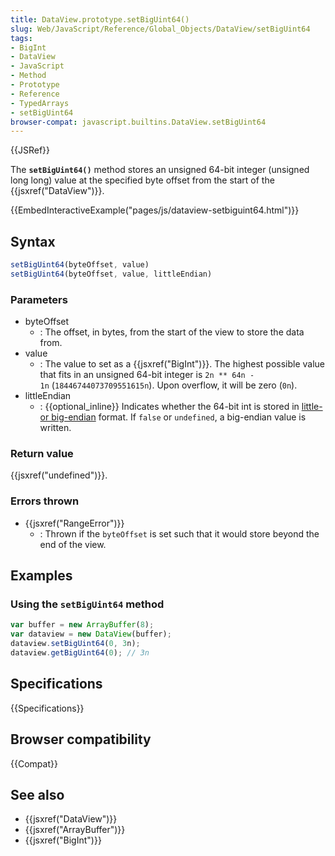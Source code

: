 ```yaml
---
title: DataView.prototype.setBigUint64()
slug: Web/JavaScript/Reference/Global_Objects/DataView/setBigUint64
tags:
- BigInt
- DataView
- JavaScript
- Method
- Prototype
- Reference
- TypedArrays
- setBigUint64
browser-compat: javascript.builtins.DataView.setBigUint64
---
```

{{JSRef}}

The **`setBigUint64()`** method stores an unsigned 64-bit integer (unsigned long
long) value at the specified byte offset from the start of the
{{jsxref("DataView")}}.

{{EmbedInteractiveExample("pages/js/dataview-setbiguint64.html")}}

## Syntax

```js
setBigUint64(byteOffset, value)
setBigUint64(byteOffset, value, littleEndian)
```

### Parameters

- byteOffset
  - : The offset, in bytes, from the start of the view to store the data from.
- value
  - : The value to set as a {{jsxref("BigInt")}}. The highest possible
    value that fits in an unsigned 64-bit integer is
    <code><span class="blob-code-inner blob-code-marker">2n \*\* 64n -
    1n</span></code><span class="blob-code-inner blob-code-marker">
    (</span>`18446744073709551615n`<span class="blob-code-inner blob-code-marker">).
    Upon overflow, it will be zero
    (</span>`0n`<span class="blob-code-inner blob-code-marker">).</span>
- littleEndian
  - : {{optional_inline}} Indicates whether the 64-bit int is stored in
    [little- or big-endian](/en-US/docs/Glossary/Endianness) format. If `false`
    or `undefined`, a big-endian value is written.

### Return value

{{jsxref("undefined")}}.

### Errors thrown

- {{jsxref("RangeError")}}
  - : Thrown if the `byteOffset` is set such that it would store beyond the end
    of the view.

## Examples

### Using the `setBigUint64` method

```js
var buffer = new ArrayBuffer(8);
var dataview = new DataView(buffer);
dataview.setBigUint64(0, 3n);
dataview.getBigUint64(0); // 3n
```

## Specifications

{{Specifications}}

## Browser compatibility

{{Compat}}

## See also

- {{jsxref("DataView")}}
- {{jsxref("ArrayBuffer")}}
- {{jsxref("BigInt")}}
